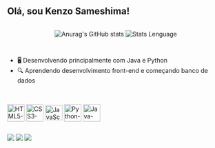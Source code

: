 ## Olá, sou Kenzo Sameshima!

<div style="display:flex; justify-content:space-around;">
  
![Anurag's GitHub stats](https://github-readme-stats.vercel.app/api?username=kenzosameshima&theme=tokyonight)
![Stats Lenguage](https://github-readme-stats.vercel.app/api/top-langs/?username=kenzosameshima&theme=blue-green)
</div>

##

- 🖥️ Desenvolvendo principalmente com Java e Python
- 🔍 Aprendendo desenvolvimento front-end e começando banco de dados
  
##

<div style="display: inline_block"><br>
  <img align="center" alt="HTML5-logo" height="40" width="40" src="https://cdn.jsdelivr.net/gh/devicons/devicon@latest/icons/html5/html5-original.svg">
  <img align="center" alt="CSS3-logo" height="40" width="40" src="https://cdn.jsdelivr.net/gh/devicons/devicon@latest/icons/css3/css3-original.svg">
  <img align="center" alt="JavaScript-logo" height="35" width="40" src="https://cdn.jsdelivr.net/gh/devicons/devicon@latest/icons/javascript/javascript-original.svg">
  <img align="center" alt="Python-logo" height="40" width="40" src="https://cdn.jsdelivr.net/gh/devicons/devicon@latest/icons/python/python-original.svg">
  <img align="center" alt="Java-logo" height="40" width="40" src="https://cdn.jsdelivr.net/gh/devicons/devicon@latest/icons/java/java-original.svg">
</div>

##

<div>
  <a href = "mailto:kenzosameshima@gmail.com"><img src="https://img.shields.io/badge/Gmail-D14836?style=for-the-badge&logo=gmail&logoColor=white"></a>
  <a href="https://https://www.linkedin.com/in/kenzo-62b211264/" target="_blank"><img src="https://img.shields.io/badge/-LinkedIn-%230077B5?style=for-the-badge&logo=linkedin&logoColor=white" target="_blank"></a> 
  <a href="https://www.instagram.com/ke_same_/" target="_blank"><img src="https://img.shields.io/badge/-Instagram-%23E4405F?style=for-the-badge&logo=instagram&logoColor=white" target="_blank"></a>
</div>
